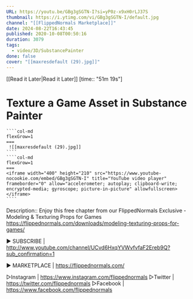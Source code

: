 ```yaml
---
URL: https://youtu.be/GBg3gSGTN-I?si=yP0z-x9xH0rLJ37S
thumbnail: https://i.ytimg.com/vi/GBg3gSGTN-I/default.jpg
channel: "[[FlippedNormals Marketplace]]"
date: 2024-08-22T16:43:45
published: 2020-10-08T00:50:16
duration: 3079
tags:
  - video/3D/SubstancePainter
done: false
cover: "[[maxresdefault (29).jpg]]"
---
```

[[Read it Later|Read it Later]] [time:: "51m 19s"]
# Texture a Game Asset in Substance Painter
`````col
````col-md
flexGrow=1
===
 ![[maxresdefault (29).jpg]]
````
````col-md
flexGrow=1
===
<iframe width="400" height="210" src="https://www.youtube-nocookie.com/embed/GBg3gSGTN-I" title="YouTube video player" frameborder="0" allow="accelerometer; autoplay; clipboard-write; encrypted-media; gyroscope; picture-in-picture" allowfullscreen></iframe>
````
`````
Description:: Enjoy this free chapter from our FlippedNormals Exclusive - Modeling & Texturing Props for Games https://flippednormals.com/downloads/modeling-texturing-props-for-games/

▶ SUBSCRIBE | http://www.youtube.com/channel/UCvd6HxqYVWvfvfaF2Ereb9Q?sub_confirmation=1

▶ MARKETPLACE | https://flippednormals.com/

▷Instagram | https://www.instagram.com/flippednormals
▷Twitter | https://twitter.com/flippednormals
▷Facebook | https://www.facebook.com/flippednormals

